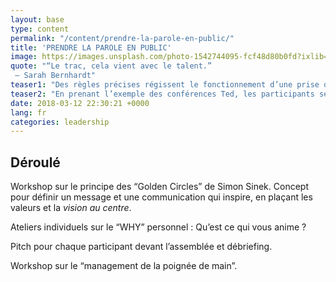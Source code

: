 ```yaml
---
layout: base
type: content
permalink: "/content/prendre-la-parole-en-public/"
title: 'PRENDRE LA PAROLE EN PUBLIC'
image: https://images.unsplash.com/photo-1542744095-fcf48d80b0fd?ixlib=rb-1.2.1&ixid=eyJhcHBfaWQiOjEyMDd9&auto=format&fit=crop&w=800&q=60
quote: "“Le trac, cela vient avec le talent.”
 – Sarah Bernhardt"
teaser1: "Des règles précises régissent le fonctionnement d’une prise de parole en public, a l’instar du « menu entrée-plat-dessert »."
teaser2: "En prenant l’exemple des conférences Ted, les participants seront formés aux étapes du talk réussi. Puis, sur un sujet de leur choix, les participants seront amenés à s’exprimer devant l’assemblée et à travailler leur présence scénique pour développer une facilité à s’exprimer avec impact et maîtriser les outils pour affiner leur pitch."
date: 2018-03-12 22:30:21 +0000
lang: fr
categories: leadership
---
```


## Déroulé

Workshop sur le principe des “Golden Circles” de Simon Sinek. Concept pour définir un message et une communication qui inspire, en plaçant les valeurs et la *vision au centre*.

Ateliers individuels sur le “WHY” personnel : Qu’est ce qui vous anime ?

Pitch pour chaque participant devant l’assemblée et débriefing.

Workshop sur le “management de la poignée de main”.
